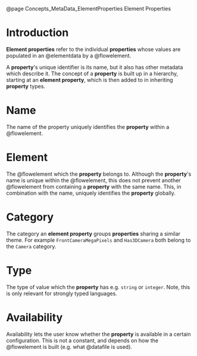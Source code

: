 @page Concepts_MetaData_ElementProperties Element Properties

# Introduction

**Element properties** refer to the individual **properties** whose values are populated in
an @elementdata by a @flowelement.

A **property**'s unique identifier is its name, but it also has other metadata which describe it. The
concept of a **property** is built up in a hierarchy, starting at an **element property**,
which is then added to in inheriting **property** types.

# Name

The name of the property uniquely identifies the **property** within a @flowelement. 

# Element

The @flowelement which the **property** belongs to.
Although the **property**'s name is unique within the @flowelement, this does not prevent another
@flowelement from containing a **property** with the same name. This, in combination with the
name, uniquely identifies the **property** globally.

# Category

The category an **element property** groups **properties** sharing a similar
theme. For example ``FrontCameraMegaPixels`` and ``Has3DCamera``
both belong to the ``Camera`` category.

# Type

The type of value which the **property** has e.g. ``string`` or ``integer``. 
Note, this is only relevant for strongly typed languages.

# Availability

Availability lets the user know whether the **property** is available in a certain configuration. 
This is not a constant, and depends on how the @flowelement is built
(e.g. what @datafile is used).

